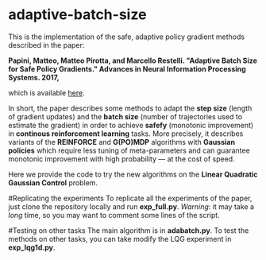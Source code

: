 # adaptive-batch-size

This is the implementation of the safe, adaptive policy gradient methods described in the paper:

**Papini, Matteo, Matteo Pirotta, and Marcello Restelli. "Adaptive Batch Size for Safe Policy Gradients." Advances in Neural Information Processing Systems. 2017,**

which is available [here](http://papers.nips.cc/paper/6950-adaptive-batch-size-for-safe-policy-gradients).

In short, the paper describes some methods to adapt the **step size** (length of gradient updates) and the **batch size** (number of trajectories used to estimate the gradient) in order to achieve **safefy** (monotonic improvement) in **continous reinforcement learning** tasks.
More precisely, it describes variants of the **REINFORCE** and **G(PO)MDP** algorithms with **Gaussian policies** which require less tuning of meta-parameters and can guarantee monotonic improvement with high probability — at the cost of speed.

Here we provide the code to try the new algorithms on the **Linear Quadratic Gaussian Control** problem.

#Replicating the experiments
To replicate all the experiments of the paper, just clone the repository locally and run **exp_full.py**.
*Warning*: it may take a *long* time, so you may want to comment some lines of the script.

#Testing on other tasks
The main algorithm is in **adabatch.py**. To test the methods on other tasks, you can take modify the LQG experiment in **exp_lqg1d.py**.
